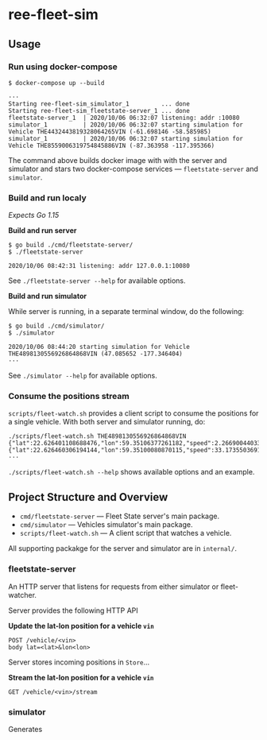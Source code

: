 # ree-fleet-sim

## Usage

### Run using docker-compose

```
$ docker-compose up --build

···
Starting ree-fleet-sim_simulator_1         ... done
Starting ree-fleet-sim_fleetstate-server_1 ... done
fleetstate-server_1  | 2020/10/06 06:32:07 listening: addr :10080
simulator_1          | 2020/10/06 06:32:07 starting simulation for Vehicle THE4432443819328064265VIN (-61.698146 -58.585985)
simulator_1          | 2020/10/06 06:32:07 starting simulation for Vehicle THE8559006319754845886VIN (-87.363958 -117.395366)
```

The command above builds docker image with with the server and simulator and stars two docker-compose
services — `fleetstate-server` and `simulator`.

### Build and run localy

*Expects Go 1.15*

**Build and run server**

```
$ go build ./cmd/fleetstate-server/
$ ./fleetstate-server

2020/10/06 08:42:31 listening: addr 127.0.0.1:10080
```

See `./fleetstate-server --help` for available options.

**Build and run simulator**

While server is running, in a separate terminal window, do the following:

```
$ go build ./cmd/simulator/
$ ./simulator

2020/10/06 08:44:20 starting simulation for Vehicle THE4898130556926864868VIN (47.085652 -177.346404)
···
```

See `./simulator --help` for available options.

### Consume the positions stream

`scripts/fleet-watch.sh` provides a client script to consume the positions for a single vehicle.
With both server and simulator running, do:

```
./scripts/fleet-watch.sh THE4898130556926864868VIN
{"lat":22.626401108688476,"lon":59.35106377261182,"speed":2.2669004403351765}
{"lat":22.626460306194144,"lon":59.35100080870115,"speed":33.17355036917585}
···
```

`./scripts/fleet-watch.sh --help` shows available options and an example.

## Project Structure and Overview

- `cmd/fleetstate-server` — Fleet State server's main package.
- `cmd/simulator` — Vehicles simulator's main package.
- `scripts/fleet-watch.sh` — A client script that watches a vehicle.

All supporting packakge for the server and simulator are in `internal/`.

### fleetstate-server

An HTTP server that listens for requests from either simulator or fleet-watcher.

Server provides the following HTTP API

**Update the lat-lon position for a vehicle `vin`**

```
POST /vehicle/<vin>
body lat=<lat>&lon<lon>
```

Server stores incoming positions in `Store`...

**Stream the lat-lon position for a vehicle `vin`**

```
GET /vehicle/<vin>/stream
```

### simulator

Generates